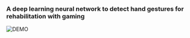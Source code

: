 ### A deep learning neural network to detect hand gestures for rehabilitation with gaming

![DEMO](https://i.ibb.co/k6xkLJR/ezgif-com-video-to-gif.gif)
